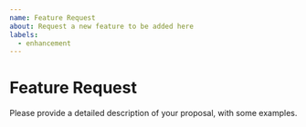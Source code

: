 ```yaml
---
name: Feature Request
about: Request a new feature to be added here
labels:
  - enhancement
---
```


# Feature Request

Please provide a detailed description of your proposal, with some examples.

